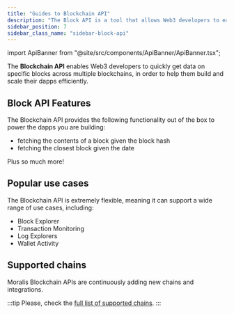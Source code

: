 ```yaml
---
title: "Guides to Blockchain API"
description: "The Block API is a tool that allows Web3 developers to easily access data from specific blocks across various blockchains. It offers functionality like fetching block contents by block hash and finding the closest block by date."
sidebar_position: 7
sidebar_class_name: "sidebar-block-api"
---
```


import ApiBanner from "@site/src/components/ApiBanner/ApiBanner.tsx";

<ApiBanner />

The **Blockchain API** enables Web3 developers to quickly get data on specific blocks across multiple blockchains, in order to help them build and scale their dapps efficiently.

## Block API Features

The Blockchain API provides the following functionality out of the box to power the dapps you are building:

- fetching the contents of a block given the block hash
- fetching the closest block given the date

Plus so much more!

## Popular use cases

The Blockchain API is extremely flexible, meaning it can support a wide range of use cases, including:

- Block Explorer
- Transaction Monitoring
- Log Explorers
- Wallet Activity

## Supported chains

Moralis Blockchain APIs are continuously adding new chains and integrations.

:::tip
Please, check the [full list of supported chains](/supported-chains).
:::
